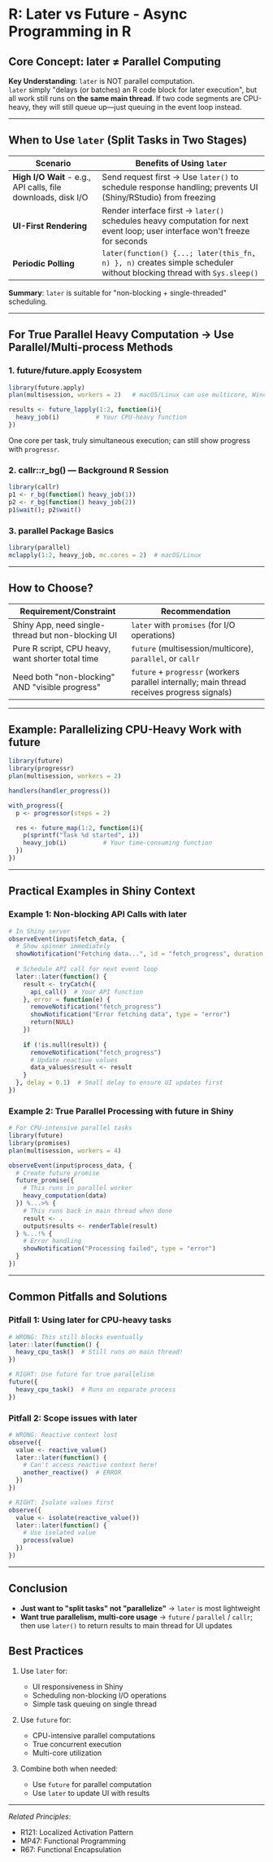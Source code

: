# R: Later vs Future - Async Programming in R

## Core Concept: later ≠ Parallel Computing

**Key Understanding**: `later` is NOT parallel computation.  
`later` simply "delays (or batches) an R code block for later execution", but all work still runs on **the same main thread**. If two code segments are CPU-heavy, they will still queue up—just queuing in the event loop instead.

---

## When to Use `later` (Split Tasks in Two Stages)

| Scenario | Benefits of Using `later` |
|----------|---------------------------|
| **High I/O Wait** - e.g., API calls, file downloads, disk I/O | Send request first → Use `later()` to schedule response handling; prevents UI (Shiny/RStudio) from freezing |
| **UI-First Rendering** | Render interface first → `later()` schedules heavy computation for next event loop; user interface won't freeze for seconds |
| **Periodic Polling** | `later(function() {...; later(this_fn, n) }, n)` creates simple scheduler without blocking thread with `Sys.sleep()` |

**Summary**: `later` is suitable for "non-blocking + single-threaded" scheduling.

---

## For True Parallel Heavy Computation → Use Parallel/Multi-process Methods

### 1. **future/future.apply Ecosystem**

```r
library(future.apply)
plan(multisession, workers = 2)   # macOS/Linux can use multicore, Windows uses multisession

results <- future_lapply(1:2, function(i){
  heavy_job(i)          # Your CPU-heavy function
})
```

One core per task, truly simultaneous execution; can still show progress with `progressr`.

### 2. **callr::r_bg() — Background R Session**

```r
library(callr)
p1 <- r_bg(function() heavy_job(1))
p2 <- r_bg(function() heavy_job(2))
p1$wait(); p2$wait()
```

### 3. **parallel Package Basics**

```r
library(parallel)
mclapply(1:2, heavy_job, mc.cores = 2)  # macOS/Linux
```

---

## How to Choose?

| Requirement/Constraint | Recommendation |
|------------------------|----------------|
| Shiny App, need single-thread but non-blocking UI | `later` with `promises` (for I/O operations) |
| Pure R script, CPU heavy, want shorter total time | `future` (multisession/multicore), `parallel`, or `callr` |
| Need both "non-blocking" AND "visible progress" | `future` + `progressr` (workers parallel internally; main thread receives progress signals) |

---

## Example: Parallelizing CPU-Heavy Work with future

```r
library(future)
library(progressr)
plan(multisession, workers = 2)

handlers(handler_progress())

with_progress({
  p <- progressor(steps = 2)

  res <- future_map(1:2, function(i){
    p(sprintf("Task %d started", i))
    heavy_job(i)          # Your time-consuming function
  })
})
```

---

## Practical Examples in Shiny Context

### Example 1: Non-blocking API Calls with later

```r
# In Shiny server
observeEvent(input$fetch_data, {
  # Show spinner immediately
  showNotification("Fetching data...", id = "fetch_progress", duration = NULL)
  
  # Schedule API call for next event loop
  later::later(function() {
    result <- tryCatch({
      api_call()  # Your API function
    }, error = function(e) {
      removeNotification("fetch_progress")
      showNotification("Error fetching data", type = "error")
      return(NULL)
    })
    
    if (!is.null(result)) {
      removeNotification("fetch_progress")
      # Update reactive values
      data_values$result <- result
    }
  }, delay = 0.1)  # Small delay to ensure UI updates first
})
```

### Example 2: True Parallel Processing with future in Shiny

```r
# For CPU-intensive parallel tasks
library(future)
library(promises)
plan(multisession, workers = 4)

observeEvent(input$process_data, {
  # Create future promise
  future_promise({
    # This runs in parallel worker
    heavy_computation(data)
  }) %...>% {
    # This runs back in main thread when done
    result <- .
    output$results <- renderTable(result)
  } %...!% {
    # Error handling
    showNotification("Processing failed", type = "error")
  }
})
```

---

## Common Pitfalls and Solutions

### Pitfall 1: Using later for CPU-heavy tasks
```r
# WRONG: This still blocks eventually
later::later(function() {
  heavy_cpu_task()  # Still runs on main thread!
})

# RIGHT: Use future for true parallelism
future({
  heavy_cpu_task()  # Runs on separate process
})
```

### Pitfall 2: Scope issues with later
```r
# WRONG: Reactive context lost
observe({
  value <- reactive_value()
  later::later(function() {
    # Can't access reactive context here!
    another_reactive()  # ERROR
  })
})

# RIGHT: Isolate values first
observe({
  value <- isolate(reactive_value())
  later::later(function() {
    # Use isolated value
    process(value)
  })
})
```

---

## Conclusion

- **Just want to "split tasks" not "parallelize"** → `later` is most lightweight
- **Want true parallelism, multi-core usage** → `future` / `parallel` / `callr`; then use `later()` to return results to main thread for UI updates

## Best Practices

1. Use `later` for:
   - UI responsiveness in Shiny
   - Scheduling non-blocking I/O operations
   - Simple task queuing on single thread

2. Use `future` for:
   - CPU-intensive parallel computations
   - True concurrent execution
   - Multi-core utilization

3. Combine both when needed:
   - Use `future` for parallel computation
   - Use `later` to update UI with results

---

*Related Principles*:
- R121: Localized Activation Pattern
- MP47: Functional Programming
- R67: Functional Encapsulation